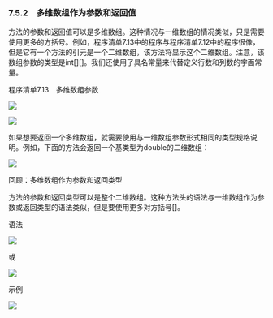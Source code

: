    

### 7.5.2　多维数组作为参数和返回值

方法的参数和返回值可以是多维数组。这种情况与一维数组的情况类似，只是需要使用更多的方括号。例如，程序清单7.13中的程序与程序清单7.12中的程序很像，但是它有一个方法的引元是一个二维数组，该方法将显示这个二维数组。注意，该数组参数的类型是int[][]。我们还使用了具名常量来代替定义行数和列数的字面常量。

程序清单7.13　多维数组参数

![](0-Assets/Epubook/程序员编程语言经典合集（计算机科学丛书5册套装），javapython编程语言含经典教材龙书《编译原理》%20(Bruce%20Eckel%20%20Alfred%20V.%20Aho%20%20Monica%20S.%20Lam%20etc.)%20(Z-Library)/images/image10663.jpeg)

![](0-Assets/Epubook/程序员编程语言经典合集（计算机科学丛书5册套装），javapython编程语言含经典教材龙书《编译原理》%20(Bruce%20Eckel%20%20Alfred%20V.%20Aho%20%20Monica%20S.%20Lam%20etc.)%20(Z-Library)/images/image10664.jpeg)

如果想要返回一个多维数组，就需要使用与一维数组参数形式相同的类型规格说明。例如，下面的方法会返回一个基类型为double的二维数组：

![](0-Assets/Epubook/程序员编程语言经典合集（计算机科学丛书5册套装），javapython编程语言含经典教材龙书《编译原理》%20(Bruce%20Eckel%20%20Alfred%20V.%20Aho%20%20Monica%20S.%20Lam%20etc.)%20(Z-Library)/images/image10665.jpeg)

回顾：多维数组作为参数和返回类型

方法的参数和返回类型可以是整个二维数组。这种方法头的语法与一维数组作为参数或返回类型的语法类似，但是要使用更多对方括号[]。

语法

![](0-Assets/Epubook/程序员编程语言经典合集（计算机科学丛书5册套装），javapython编程语言含经典教材龙书《编译原理》%20(Bruce%20Eckel%20%20Alfred%20V.%20Aho%20%20Monica%20S.%20Lam%20etc.)%20(Z-Library)/images/image10666.jpeg)

或

![](0-Assets/Epubook/程序员编程语言经典合集（计算机科学丛书5册套装），javapython编程语言含经典教材龙书《编译原理》%20(Bruce%20Eckel%20%20Alfred%20V.%20Aho%20%20Monica%20S.%20Lam%20etc.)%20(Z-Library)/images/image10667.jpeg)

示例

![](0-Assets/Epubook/程序员编程语言经典合集（计算机科学丛书5册套装），javapython编程语言含经典教材龙书《编译原理》%20(Bruce%20Eckel%20%20Alfred%20V.%20Aho%20%20Monica%20S.%20Lam%20etc.)%20(Z-Library)/images/image10668.jpeg)